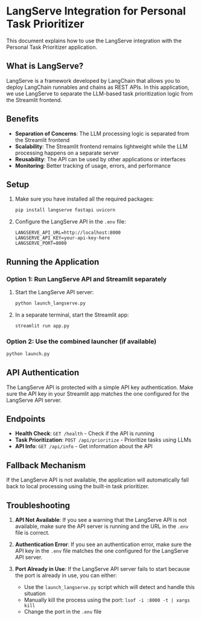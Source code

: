# LangServe Integration for Personal Task Prioritizer

This document explains how to use the LangServe integration with the Personal Task Prioritizer application.

## What is LangServe?

LangServe is a framework developed by LangChain that allows you to deploy LangChain runnables and chains as REST APIs. In this application, we use LangServe to separate the LLM-based task prioritization logic from the Streamlit frontend.

## Benefits

- **Separation of Concerns**: The LLM processing logic is separated from the Streamlit frontend
- **Scalability**: The Streamlit frontend remains lightweight while the LLM processing happens on a separate server
- **Reusability**: The API can be used by other applications or interfaces
- **Monitoring**: Better tracking of usage, errors, and performance

## Setup

1. Make sure you have installed all the required packages:
   ```bash
   pip install langserve fastapi uvicorn
   ```

2. Configure the LangServe API in the `.env` file:
   ```
   LANGSERVE_API_URL=http://localhost:8000
   LANGSERVE_API_KEY=your-api-key-here
   LANGSERVE_PORT=8000
   ```

## Running the Application

### Option 1: Run LangServe API and Streamlit separately

1. Start the LangServe API server:
   ```bash
   python launch_langserve.py
   ```

2. In a separate terminal, start the Streamlit app:
   ```bash
   streamlit run app.py
   ```

### Option 2: Use the combined launcher (if available)

```bash
python launch.py
```

## API Authentication

The LangServe API is protected with a simple API key authentication. Make sure the API key in your Streamlit app matches the one configured for the LangServe API server.

## Endpoints

- **Health Check**: `GET /health` - Check if the API is running
- **Task Prioritization**: `POST /api/prioritize` - Prioritize tasks using LLMs
- **API Info**: `GET /api/info` - Get information about the API

## Fallback Mechanism

If the LangServe API is not available, the application will automatically fall back to local processing using the built-in task prioritizer.

## Troubleshooting

1. **API Not Available**: If you see a warning that the LangServe API is not available, make sure the API server is running and the URL in the `.env` file is correct.

2. **Authentication Error**: If you see an authentication error, make sure the API key in the `.env` file matches the one configured for the LangServe API server.

3. **Port Already in Use**: If the LangServe API server fails to start because the port is already in use, you can either:
   - Use the `launch_langserve.py` script which will detect and handle this situation
   - Manually kill the process using the port: `lsof -i :8000 -t | xargs kill`
   - Change the port in the `.env` file
